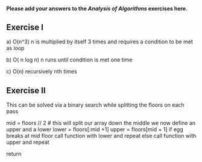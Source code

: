 #### Please add your answers to the **_Analysis of Algorithms_** exercises here.

## Exercise I

a)
O(n^3) n is multiplied by itself 3 times and requires a condition to be met as loop

b)
O( n log n) n runs until condition is met one time

c)
O(n) recursively nth times

## Exercise II

This can be solved via a binary search while splitting the floors on each pass

mid = floors // 2 # this will split our array down the middle
we now define an upper and a lower
lower = floors[:mid +1]
upper = floors[mid + 1]
if egg breaks at mid floor
call function with lower and repeat
else
call function with upper and repeat

return
